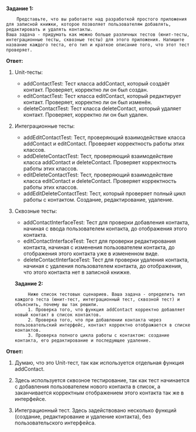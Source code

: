 **Задание 1:**

        Представьте, что вы работаете над разработкой простого приложения для записной книжки, которое позволяет пользователям добавлять, редактировать и удалять контакты.
    Ваша задача - придумать как можно больше различных тестов (юнит-тесты, интеграционные тесты, сквозные тесты) для этого приложения. Напишите название каждого теста, его тип и краткое описание того, что этот тест проверяет.

**Ответ:**

1. Unit-тесты:
    
    - addContactTest: Тест класса addContact, который создаёт контакт. Проверяет, корректно ли он был создан.
    - editContactTest: Тест класса editContact, который редактирует контакт. Проверяет, корректно ли он был изменён.
    - deleteContactTest: Тест класса deleteContact, который удаляет контакт. Проверяет, корректно ли он был удален.

2. Интеграционные тесты:

    - addEditContactTest: Тест, проверяющий взаимодействие класса addContact и editContact. Проверяет корректность работы этих классов.
    - addDeleteContactTest: Тест, проверяющий взаимодействие класса addContact и deleteContact. Проверяет корректность работы этих классов.
    - editDeleteContactTest: Тест, проверяющий взаимодействие класса editContact и deleteContact. Проверяет корректность работы этих классов.
    - addEditDeleteContactTest: Тест, который проверяет полный цикл работы с контактом. Создание, редактирование, удаление.

3. Сквозные тесты:

    - addContactInterfaceTest: Тест для проверки добавления контакта, начиная с ввода пользователем контакта, до отображения этого контакта.
    - editContactInterfaceTest: Тест для проверки редактирования контакта, начиная с изменения пользователем контакта, до отображения этого контакта уже в измененном виде.
    - deleteContactInterfaceTest: Тест для проверки удаления контакта, начиная с удаления пользователем контакта, до отображения, что этого контакта нет в записной книжке.
    


    **Задание 2:**

            Ниже список тестовых сценариев. Ваша задача - определить тип каждого теста (юнит-тест, интеграционный тест, сквозной тест) и объяснить, почему вы так решили.
            1. Проверка того, что функция addContact корректно добавляет новый контакт в список контактов.
            2. Проверка того, что при добавлении контакта через пользовательский интерфейс, контакт корректно отображается в списке контактов.
            3. Проверка полного цикла работы с контактом: создание контакта, его редактирование и последующее удаление.

**Ответ:**

1. Думаю, что это Unit-тест, так как используется отдельная функция addContact.

2. Здесь используется сквозное тестирование, так как тест начинается с добавления пользователем нового контакта в список, а заканчивается корректным отображением этого контакта так же в интерфейсе.

3. Интеграционный тест. Здесь задействовано несколько функций (создание, редактирование и удаление контакта), без пользовательского интерфейса.
